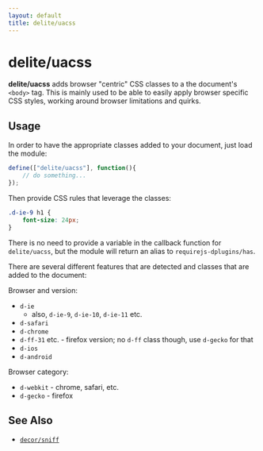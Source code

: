 ```yaml
---
layout: default
title: delite/uacss
---
```


# delite/uacss

**delite/uacss** adds browser "centric" CSS classes to a the document's `<body>` tag.  This is mainly used to be able
to easily apply browser specific CSS styles, working around browser limitations and quirks.

## Usage

In order to have the appropriate classes added to your document, just load the module:

```js
define(["delite/uacss"], function(){
    // do something...
});
```

Then provide CSS rules that leverage the classes:

```css
.d-ie-9 h1 {
	font-size: 24px;
}
```

There is no need to provide a variable in the callback function for `delite/uacss`, but the module will return an alias
to `requirejs-dplugins/has`.

There are several different features that are detected and classes that are added to the document:

Browser and version:

* `d-ie`
    * also, `d-ie-9`, `d-ie-10`, `d-ie-11` etc.
* `d-safari`
* `d-chrome`
* `d-ff-31` etc. - firefox version; no `d-ff` class though, use `d-gecko` for that
* `d-ios`
* `d-android`

Browser category:

* `d-webkit` - chrome, safari, etc.
* `d-gecko` - firefox


## See Also

* [`decor/sniff`](/decor/docs/master/sniff.html)


